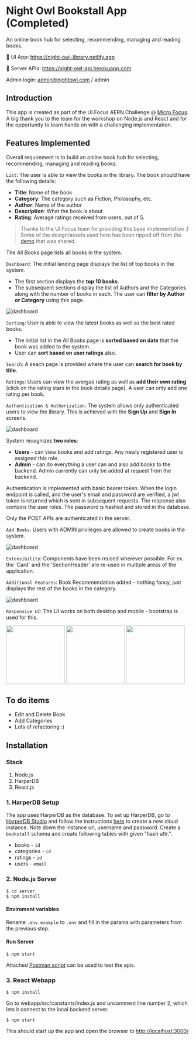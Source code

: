 # Night Owl Bookstall App (Completed)

An online book hub for selecting, recommending, managing and reading books.

🚀 UI App: https://night-owl-library.netlify.app

💬 Server APIs: https://night-owl-api.herokuapp.com

Admin login: admin@nightowl.com / admin

## Introduction

This app is created as part of the UI.Focus AERN Challenge @ [Micro Focus](https://www.microfocus.com/). A big thank you to the team for the workshop on Node.js and React and for the opportunity to learn hands on with a challenging implementation.

## Features Implemented

Overall requirement is to build an online book hub for selecting, recommending, managing and reading books.

`List`: The user is able to view the books in the library. The book should have the following details:

- **Title**: Name of the book
- **Category**: The category such as Fiction, Philosophy, etc.
- **Author**: Name of the author
- **Description**: What the book is about
- **Rating**: Average ratings received from users, out of 5.

> Thanks to the UI.Focus team for providing this base implementation :) Some of the design/assets used here has been ripped off from the [demo](https://booklist-ui-focus.netlify.app/) that was shared.

The All Books page lists all books in the system.

`Dashboard`: The initial landing page displays the list of top books in the system.

- The first section displays the **top 10 books**.
- The subsequent sections display the list of Authors and the Categories along with the number of books in each. The user can **filter by Author or Category** using this page.

<img src='./docs/images/02_dashboard.png' alt='dashboard' />

`Sorting`: User is able to view the latest books as well as the best rated books.

- The initial list in the All Books page is **sorted based on date** that the book was added to the system.
- User can **sort based on user ratings** also.

`Search`: A seach page is provided where the user can **search for book by title**.

`Ratings`: Users can view the avergae rating as well as **add their own rating** (click on the rating stars in the book details page). A user can only add one rating per book.

`Authentication & Authorization`: The system allows only authenticated users to view the library. This is achieved with the **Sign Up** and **Sign In** screens.

<img src='./docs/images/01_signin.png' alt='dashboard' />

System recognizes **two roles**:

- **Users** - can view books and add ratings. Any newly registered user is assigned this role.
- **Admin** - can do everything a user can and also add books to the backend. Admin currently can only be added at request from the backend.

Authentication is implemented with basic bearer token. When the login endpoint is called, and the user's email and password are verified, a jwt token is returned which is sent in subsequent requests. The response also contains the user roles. The password is hashed and stored in the database.

Only the POST APIs are authenticated in the server.

`Add Books`: Users with ADMIN privileges are allowed to create books in the system.

<img src='./docs/images/04_addbook.png' alt='dashboard' />

`Extensibility`: Components have been reused wherever possible. For ex. the 'Card' and the 'SectionHeader' are re-used in multiple areas of the application.

`Additional Features`: Book Recommendation added - nothing fancy, just displays the rest of the books in the category.

<img src='./docs/images/03_bookdetails.png' alt='dashboard' />

`Responsive UI`: The UI works on both desktop and mobile - bootstrap is used for this.

<p float="left">
  <img src="./docs/images/mob_01_dashboard.PNG" width="160" />
  <img src="./docs/images/mob_03_addbook.PNG" width="160" />
  <img src="./docs/images/mob_02_details.PNG" width="160" /> 
</p>

## To do items

- Edit and Delete Book
- Add Categories
- Lots of refactoring :)

## Installation

### Stack

1. Node.js
2. HarperDB
3. React.js

### 1. HarperDB Setup

The app uses HarperDB as the database. To set up HarperDB, go to [HarperDB Studio](https://studio.harperdb.io/) and follow the instructions [here](https://harperdb.io/docs/harperdb-studio/) to create a new cloud instance. Note down the instance url, username and password. Create a `bookstall` schema and create following tables with given "hash attr.".

- books - `id`
- categories - `id`
- ratings - `id`
- users - `email`

### 2. Node.js Server

```
$ cd server
$ npm install
```

#### Enviroment variables

Rename `.env.example` to `.env` and fill in the params with parameters from the previous step.

#### Run Server

```
$ npm start
```

Attached [Postman script](./docs/night-owl-apis.postman_collection.json) can be used to test the apis.

### 3. React Webapp

```
$ npm install
```

Go to webapp/src/constants/index.js and uncomment line number 2, which lets it connect to the local backend server.

```
$ npm start
```

This should start up the app and open the browser to [http://localhost:3000/](http://localhost:3000/)
